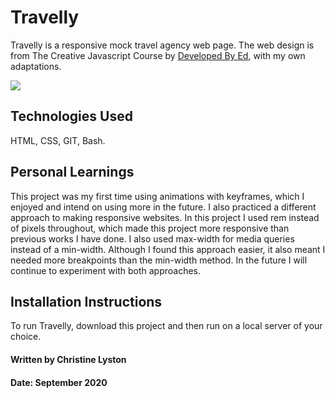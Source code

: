 # Travelly

Travelly is a responsive mock travel agency web page. The web design is from The Creative Javascript Course by [Developed By Ed](https://developedbyed.com/p/the-creative-javascript-course), with my own adaptations.

![](TravellyDesktopGif.gif)

## Technologies Used

HTML, CSS, GIT, Bash.

## Personal Learnings

This project was my first time using animations with keyframes, which I enjoyed and intend on using more in the future. I also practiced a different approach to making responsive websites. In this project I used rem instead of pixels throughout, which made this project more responsive than previous works I have done. I also used max-width for media queries instead of a min-width. Although I found this approach easier, it also meant I needed more breakpoints than the min-width method. In the future I will continue to experiment with both approaches.

## Installation Instructions

To run Travelly, download this project and then run on a local server of your choice.

#### Written by Christine Lyston
#### Date: September 2020
